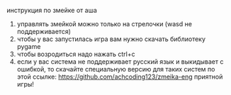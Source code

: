 инструкция по змейке от аша
1. управлять змейкой можно только на стрелочки (wasd не поддерживается)
2. чтобы у вас запустилась игра вам нужно скачать библиотеку pygame
3. чтобы возродиться надо нажать ctrl+c
4. если у вас система не поддерживает русский язык и выкидывает с ошибкой, то скачайте специальную версию для таких систем по этой ссылке: https://github.com/achcoding123/zmeika-eng
приятной игры!
